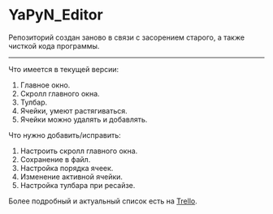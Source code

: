 ﻿YaPyN_Editor
====

Репозиторий создан заново в связи с засорением старого, а также чисткой кода программы.

------

Что имеется в текущей версии:

1. Главное окно.
2. Скролл главного окна.
3. Тулбар.
4. Ячейки, умеют растягиваться.
5. Ячейки можно удалять и добавлять.

Что нужно добавить/исправить:

1. Настроить скролл главного окна.
2. Сохранение в файл.
3. Настройка порядка ячеек.
4. Изменение активной ячейки.
5. Настройка тулбара при ресайзе.

Более подробный и актуальный список есть на [Trello](trello.com/b/0GLRqds4).
